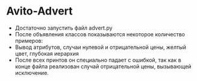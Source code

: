 # Avito-Advert

- Достаточно запустить файл advert.py
- После объявления классов показываются некоторое количество примеров:
- Вывод атрибутов, случаи нулевой и отрицательной цены, желтый цвет, глубокая иерархия
-  После всех принтов он специально падает с ошибкой, так как в конце файла реализован случай отрицательной цены, вызывающей исключение.
